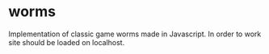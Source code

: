 # worms

Implementation of classic game worms made in Javascript. In order to work site should be loaded on localhost.
